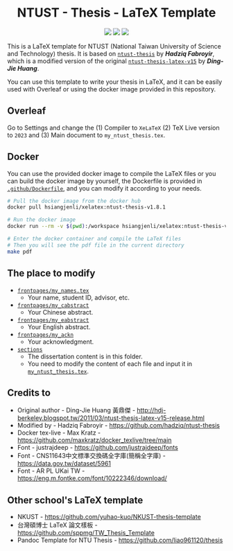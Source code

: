 <div align="center">
    <h1>NTUST - Thesis - LaTeX Template</h1>

[![](https://img.shields.io/badge/Docker-2CA5E0?style=for-the-badge&logo=docker&logoColor=white)](https://hub.docker.com/repository/docker/hsiangjenli/xelatex/general)
[![](https://img.shields.io/badge/Overleaf-47A141?style=for-the-badge&logo=Overleaf&logoColor=white)]()
[![](https://img.shields.io/badge/GitHub-100000?style=for-the-badge&logo=github&logoColor=white)](https://github.com/hsiangjenli/ntust-thesis-latex)

</div>

This is a LaTeX template for NTUST (National Taiwan University of Science and Technology) thesis. It is based on [`ntust-thesis`](https://github.com/hadziq/ntust-thesis) by ***Hadziq Fabroyir***, which is a modified version of the original [`ntust-thesis-latex-v15`](http://hdj-berkeley.blogspot.tw/2011/03/ntust-thesis-latex-v15-release.html) by ***Ding-Jie Huang***. 

You can use this template to write your thesis in LaTeX, and it can be easily used with Overleaf or using the docker image provided in this repository.

## Overleaf
Go to Settings and change the (1) Compiler to `XeLaTeX` (2) TeX Live version to `2023` and (3) Main document to `my_ntust_thesis.tex`.

## Docker
You can use the provided docker image to compile the LaTeX files or you can build the docker image by yourself, the Dockerfile is provided in [`.github/Dockerfile`](.github/Dockerfile), and you can modify it according to your needs.

```bash
# Pull the docker image from the docker hub
docker pull hsiangjenli/xelatex:ntust-thesis-v1.8.1

# Run the docker image
docker run --rm -v $(pwd):/workspace hsiangjenli/xelatex:ntust-thesis-v1.8.1

# Enter the docker container and compile the LaTeX files
# Then you will see the pdf file in the current directory
make pdf
```

## The place to modify
- [`frontpages/my_names.tex`](frontpages/my_names.tex)  
   - Your name, student ID, advisor, etc.
- [`frontpages/my_cabstract`](frontpages/my_cabstract.tex)  
   - Your Chinese abstract.
 - [`frontpages/my_eabstract`](frontpages/my_eabstract.tex)  
   - Your English abstract.
 - [`frontpages/my_ackn`](frontpages/my_ackn.tex)  
   - Your acknowledgment.
- [`sections`](sections)  
   - The dissertation content is in this folder.  
   - You need to modify the content of each file and input it in [`my_ntust_thesis.tex`](my_ntust_thesis.tex).

## Credits to
- Original author - Ding-Jie Huang 黃鼎傑 - http://hdj-berkeley.blogspot.tw/2011/03/ntust-thesis-latex-v15-release.html
- Modified by - Hadziq Fabroyir - https://github.com/hadziq/ntust-thesis
- Docker tex-live - Max Kratz - https://github.com/maxkratz/docker_texlive/tree/main
- Font - justrajdeep - https://github.com/justrajdeep/fonts
- Font - CNS11643中文標準交換碼全字庫(簡稱全字庫) - https://data.gov.tw/dataset/5961
- Font - AR PL UKai TW - https://eng.m.fontke.com/font/10222346/download/

## Other school's LaTeX template
- NKUST - https://github.com/yuhao-kuo/NKUST-thesis-template
- 台灣碩博士 LaTeX 論文樣板 - https://github.com/sppmg/TW_Thesis_Template
- Pandoc Template for NTU Thesis - https://github.com/liao961120/thesis